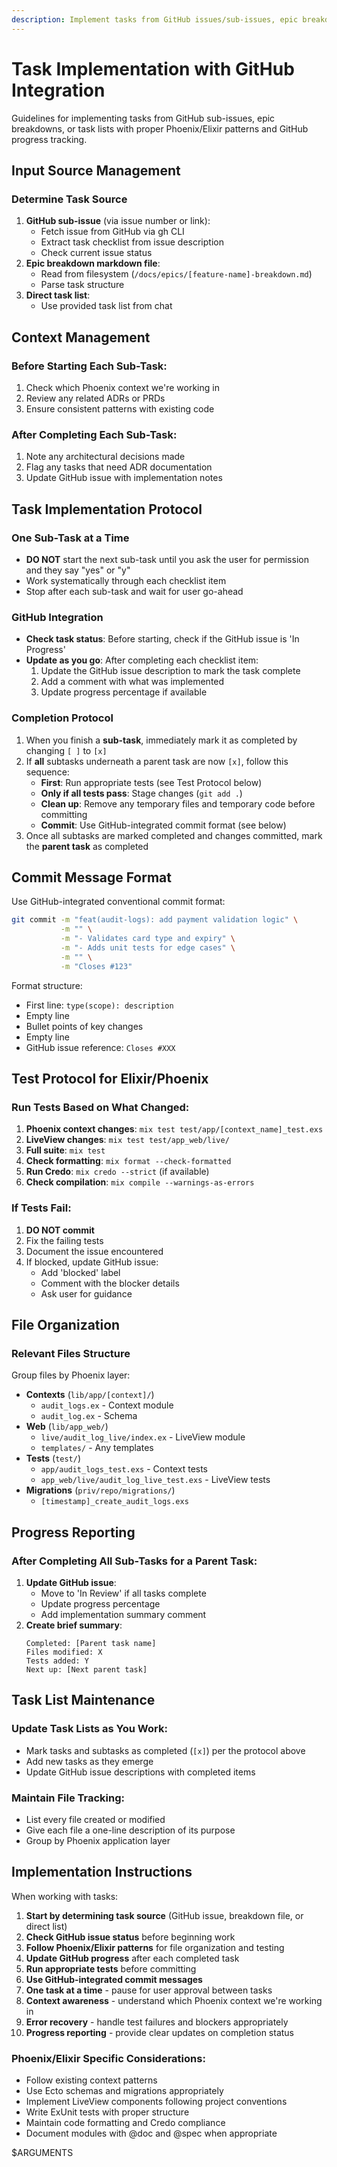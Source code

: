 ```yaml
---
description: Implement tasks from GitHub issues/sub-issues, epic breakdown files, or task lists, with GitHub integration and Phoenix/Elixir awareness
---
```


# Task Implementation with GitHub Integration

Guidelines for implementing tasks from GitHub sub-issues, epic breakdowns, or task lists with proper Phoenix/Elixir patterns and GitHub progress tracking.

## Input Source Management

### Determine Task Source
1. **GitHub sub-issue** (via issue number or link):
   - Fetch issue from GitHub via gh CLI
   - Extract task checklist from issue description
   - Check current issue status
2. **Epic breakdown markdown file**:
   - Read from filesystem (`/docs/epics/[feature-name]-breakdown.md`)
   - Parse task structure
3. **Direct task list**:
   - Use provided task list from chat

## Context Management

### Before Starting Each Sub-Task:
1. Check which Phoenix context we're working in
2. Review any related ADRs or PRDs
3. Ensure consistent patterns with existing code

### After Completing Each Sub-Task:
1. Note any architectural decisions made
2. Flag any tasks that need ADR documentation
3. Update GitHub issue with implementation notes

## Task Implementation Protocol

### One Sub-Task at a Time
- **DO NOT** start the next sub-task until you ask the user for permission and they say "yes" or "y"
- Work systematically through each checklist item
- Stop after each sub-task and wait for user go-ahead

### GitHub Integration
- **Check task status**: Before starting, check if the GitHub issue is 'In Progress'
- **Update as you go**: After completing each checklist item:
  1. Update the GitHub issue description to mark the task complete
  2. Add a comment with what was implemented
  3. Update progress percentage if available

### Completion Protocol
1. When you finish a **sub-task**, immediately mark it as completed by changing `[ ]` to `[x]`
2. If **all** subtasks underneath a parent task are now `[x]`, follow this sequence:
   - **First**: Run appropriate tests (see Test Protocol below)
   - **Only if all tests pass**: Stage changes (`git add .`)
   - **Clean up**: Remove any temporary files and temporary code before committing
   - **Commit**: Use GitHub-integrated commit format (see below)
3. Once all subtasks are marked completed and changes committed, mark the **parent task** as completed

## Commit Message Format

Use GitHub-integrated conventional commit format:

```bash
git commit -m "feat(audit-logs): add payment validation logic" \
           -m "" \
           -m "- Validates card type and expiry" \
           -m "- Adds unit tests for edge cases" \
           -m "" \
           -m "Closes #123"
```

Format structure:
- First line: `type(scope): description`
- Empty line
- Bullet points of key changes
- Empty line
- GitHub issue reference: `Closes #XXX`

## Test Protocol for Elixir/Phoenix

### Run Tests Based on What Changed:
1. **Phoenix context changes**: `mix test test/app/[context_name]_test.exs`
2. **LiveView changes**: `mix test test/app_web/live/`
3. **Full suite**: `mix test`
4. **Check formatting**: `mix format --check-formatted`
5. **Run Credo**: `mix credo --strict` (if available)
6. **Check compilation**: `mix compile --warnings-as-errors`

### If Tests Fail:
1. **DO NOT commit**
2. Fix the failing tests
3. Document the issue encountered
4. If blocked, update GitHub issue:
   - Add 'blocked' label
   - Comment with the blocker details
   - Ask user for guidance

## File Organization

### Relevant Files Structure
Group files by Phoenix layer:

- **Contexts** (`lib/app/[context]/`)
  - `audit_logs.ex` - Context module
  - `audit_log.ex` - Schema
- **Web** (`lib/app_web/`)
  - `live/audit_log_live/index.ex` - LiveView module
  - `templates/` - Any templates
- **Tests** (`test/`)
  - `app/audit_logs_test.exs` - Context tests
  - `app_web/live/audit_log_live_test.exs` - LiveView tests
- **Migrations** (`priv/repo/migrations/`)
  - `[timestamp]_create_audit_logs.exs`

## Progress Reporting

### After Completing All Sub-Tasks for a Parent Task:
1. **Update GitHub issue**:
   - Move to 'In Review' if all tasks complete
   - Update progress percentage
   - Add implementation summary comment
2. **Create brief summary**:
   ```
   Completed: [Parent task name]
   Files modified: X
   Tests added: Y
   Next up: [Next parent task]
   ```

## Task List Maintenance

### Update Task Lists as You Work:
- Mark tasks and subtasks as completed (`[x]`) per the protocol above
- Add new tasks as they emerge
- Update GitHub issue descriptions with completed items

### Maintain File Tracking:
- List every file created or modified
- Give each file a one-line description of its purpose
- Group by Phoenix application layer

## Implementation Instructions

When working with tasks:

1. **Start by determining task source** (GitHub issue, breakdown file, or direct list)
2. **Check GitHub issue status** before beginning work
3. **Follow Phoenix/Elixir patterns** for file organization and testing
4. **Update GitHub progress** after each completed task
5. **Run appropriate tests** before committing
6. **Use GitHub-integrated commit messages**
7. **One task at a time** - pause for user approval between tasks
8. **Context awareness** - understand which Phoenix context we're working in
9. **Error recovery** - handle test failures and blockers appropriately
10. **Progress reporting** - provide clear updates on completion status

### Phoenix/Elixir Specific Considerations:
- Follow existing context patterns
- Use Ecto schemas and migrations appropriately
- Implement LiveView components following project conventions
- Write ExUnit tests with proper structure
- Maintain code formatting and Credo compliance
- Document modules with @doc and @spec when appropriate

$ARGUMENTS